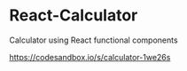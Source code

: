 # React-Calculator
Calculator using React functional components

https://codesandbox.io/s/calculator-1we26s
